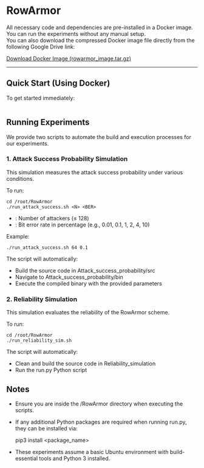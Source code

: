 # RowArmor
All necessary code and dependencies are pre-installed in a Docker image.  
You can run the experiments without any manual setup.  
You can also download the compressed Docker image file directly from the following Google Drive link:

[Download Docker Image (rowarmor_image.tar.gz)](https://drive.google.com/uc?export=download&id=1-I07lHINtrVXqAi_Qrurnv20dJWff0k3)

---

## Quick Start (Using Docker)

To get started immediately:

```bash


```

## Running Experiments

We provide two scripts to automate the build and execution processes for our experiments.

### 1. Attack Success Probability Simulation

This simulation measures the attack success probability under various conditions.

To run:

    cd /root/RowArmor
    ./run_attack_success.sh <N> <BER>

- <N>: Number of attackers (≤ 128)
- <BER>: Bit error rate in percentage (e.g., 0.01, 0.1, 1, 2, 4, 10)

Example:

    ./run_attack_success.sh 64 0.1

The script will automatically:
- Build the source code in Attack_success_probability/src
- Navigate to Attack_success_probability/bin
- Execute the compiled binary with the provided parameters

### 2. Reliability Simulation

This simulation evaluates the reliability of the RowArmor scheme.

To run:

    cd /root/RowArmor
    ./run_reliability_sim.sh

The script will automatically:
- Clean and build the source code in Reliability_simulation
- Run the run.py Python script

## Notes

- Ensure you are inside the /RowArmor directory when executing the scripts.
- If any additional Python packages are required when running run.py, they can be installed via:

    pip3 install <package_name>

- These experiments assume a basic Ubuntu environment with build-essential tools and Python 3 installed.

